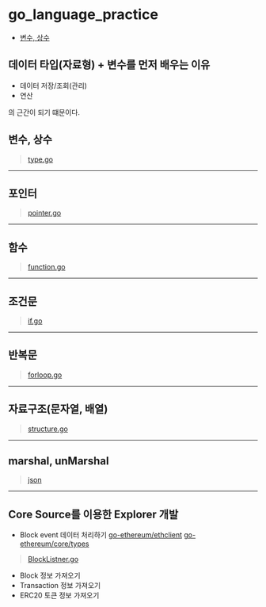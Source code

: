 # go_language_practice

- [변수, 상수](#변수,상수)

## 데이터 타입(자료형) + 변수를 먼저 배우는 이유
- 데이터 저장/조회(관리)
- 연산

의 근간이 되기 떄문이다.

## 변수, 상수
> [type.go](https://github.com/FDongFDong/go_language_practice/blob/main/type/type.go)
___
## 포인터
> [pointer.go](https://github.com/FDongFDong/go_language_practice/blob/main/pointer/pointer.go)
___
## 함수
> [function.go](https://github.com/FDongFDong/go_language_practice/blob/main/function/func.go)
___
## 조건문
> [if.go](https://github.com/FDongFDong/go_language_practice/blob/main/if/if.go)
___
## 반복문
> [forloop.go](https://github.com/FDongFDong/go_language_practice/blob/main/forloop/for.go)
___
## 자료구조(문자열, 배열)
> [structure.go](https://github.com/FDongFDong/go_language_practice/blob/main/structure/data_structure.go)
___
## marshal, unMarshal
> [json](https://github.com/FDongFDong/go_language_practice/blob/main/json/json.go)
___
## Core Source를 이용한 Explorer 개발
- Block event 데이터 처리하기
[go-ethereum/ethclient](https://github.com/ethereum/go-ethereum/tree/master/ethclient)
[go-ethereum/core/types](https://github.com/ethereum/go-ethereum/tree/master/core/types)

> [BlockListner.go](https://github.com/FDongFDong/go_language_practice/tree/main/explorer)

- Block 정보 가져오기
- Transaction 정보 가져오기
- ERC20 토큰 정보 가져오기
